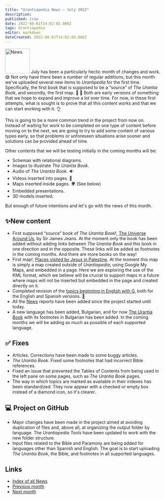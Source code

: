 ```yaml
---
title: "Urantiapedia News — July 2022"
description:
published: true
date: 2022-08-01T14:02:03.086Z
tags: Urantiapedia
editor: markdown
dateCreated: 2022-08-01T14:02:03.086Z
---
```


<img src="/_assets/svg/icon-news.svg" alt="News" style="width: 80px;"> July has been a particularly hectic month of changes and work. :sweat_smile: Not only have there been a number of regular additions, but this month we've uploaded several new items to *Urantipedia* for the first time. Specifically, the first book that is supposed to be a “source” of *The Urantia Book*, and secondly, the first map. :clap: :clap: Both are early versions of something that we hope to expand and improve a lot over time. For now, in these first attempts, what is sought is to prove that all this content works and that we can start working with it. :ok_hand:

This is going to be a more common trend in the project from now on. Instead of waiting for work to be completed on one type of content before moving on to the next, we are going to try to add some content of various types early, so that problems or unforeseen situations arise sooner and solutions can be provided ahead of time.

Other contents that we will be testing initially in the coming months will be:
- Schemas with relational diagrams.
- Images to illustrate *The Urantia Book*.
- Audio of *The Urantia Book*. :sound:
- Videos inserted into pages. :movie_camera:
- Maps inserted inside pages. :earth_africa: (See below)
- Embedded presentations.
- 3D models inserted.

But enough of future intentions and let's go with the news of this month.

## :sparkles:New content

- First supposed “source” book of *The Urantia Book*!, [The Universe Around Us](/en/book/Sir_James_Jeans/The_Universe_Around_Us#index), by Sir James Jeans. At the moment only the book has been added without adding links between *The Urantia Book* and this book in one direction and in the opposite. These links will be added as footnotes in the coming months. And there are more books on the way!
- First map!, [Places visited by Jesus in Palestine](/en/map/Places_visited_by_Jesus_in_Palestine). At the moment this map is simply a map created outside of *Urantiapedia*, using Google My Maps, and embedded in a page. Here we are exploring the use of the KML format, which we believe will be crucial to support maps in a future where maps will not be inserted but embedded in the page and created directly on it.
- Completed revision of the [topics beginning in English with G](/en/index/topics#g), both for the English and Spanish versions. :clap:
- All the [News](/en/news) reports have been added since the project started until today.
- A new language has been added, Bulgarian, and for now [The Urantia Book](/bg/The_Urantia_Book/1) with its footnotes in Bulgarian has been added. In the coming months we will be adding as much as possible of each supported language.

## :white_check_mark: Fixes

- Articles. Corrections have been made to some buggy articles.
- *The Urantia Book*. Fixed some footnotes that had incorrect Bible references.
- Fixed an issue that prevented the Tables of Contents from being used in the left pane on some pages, such as *The Urantia Book* pages.
- The way in which topics are marked as available in their indexes has been standardized. They now appear with a checked or empty box instead of a diamond icon, so it's clearer.

## :computer: Project on GitHub

- Major changes have been made in the project aimed at avoiding duplication of files and, above all, at organizing the output folder by language. The *Urantiapedia Tools* have been updated to work with the new folder structure.
- Input files related to the Bible and Paramony are being added for languages ​​other than Spanish and English. The goal is to start uploading *The Urantia Book*, the Bible, and footnotes in all supported languages.

## Links

- [Index of all News](/en/news)
- [Previous month](/en/news/2022/06)
- [Next month](/en/news/2022/08)